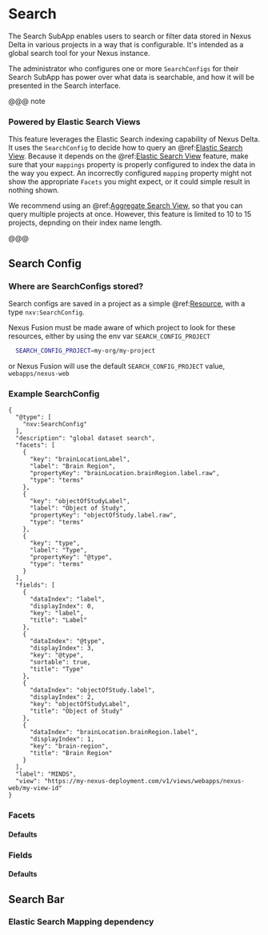 # Search

The Search SubApp enables users to search or filter data stored in Nexus Delta in various projects in a way that is configurable. It's intended as a global search tool for your Nexus instance.

The administrator who configures one or more `SearchConfigs` for their Search SubApp has power over what data is searchable, and how it will be presented in the Search interface.

@@@ note

### Powered by Elastic Search Views

This feature leverages the Elastic Search indexing capability of Nexus Delta. It uses the `SearchConfig` to decide how to query an @ref:[Elastic Search View](../delta/api/current/views/elasticsearch-view-api.md). Because it depends on the @ref:[Elastic Search View](../delta/api/current/views/elasticsearch-view-api.md) feature, make sure that your `mappings` property is properly configured to index the data in the way you expect. An incorrectly configured `mapping` property might not show the appropriate `Facets` you might expect, or it could simple result in nothing shown.

We recommend using an @ref:[Aggregate Search View](../delta/api/current/views/aggregated-es-view-api.md), so that you can query multiple projects at once. However, this feature is limited to 10 to 15 projects, depnding on their index name length.

@@@

## Search Config

### Where are SearchConfigs stored?

Search configs are saved in a project as a simple @ref:[Resource](../delta/api/current/kg-resources-api.md), with a type `nxv:SearchConfig`.

Nexus Fusion must be made aware of which project to look for these resources, either by using the env var `SEARCH_CONFIG_PROJECT`

```bash
  SEARCH_CONFIG_PROJECT=my-org/my-project
```

or Nexus Fusion will use the default `SEARCH_CONFIG_PROJECT` value, `webapps/nexus-web`

### Example SearchConfig

```
{
  "@type": [
    "nxv:SearchConfig"
  ],
  "description": "global dataset search",
  "facets": [
    {
      "key": "brainLocationLabel",
      "label": "Brain Region",
      "propertyKey": "brainLocation.brainRegion.label.raw",
      "type": "terms"
    },
    {
      "key": "objectOfStudyLabel",
      "label": "Object of Study",
      "propertyKey": "objectOfStudy.label.raw",
      "type": "terms"
    },
    {
      "key": "type",
      "label": "Type",
      "propertyKey": "@type",
      "type": "terms"
    }
  ],
  "fields": [
    {
      "dataIndex": "label",
      "displayIndex": 0,
      "key": "label",
      "title": "Label"
    },
    {
      "dataIndex": "@type",
      "displayIndex": 3,
      "key": "@type",
      "sortable": true,
      "title": "Type"
    },
    {
      "dataIndex": "objectOfStudy.label",
      "displayIndex": 2,
      "key": "objectOfStudyLabel",
      "title": "Object of Study"
    },
    {
      "dataIndex": "brainLocation.brainRegion.label",
      "displayIndex": 1,
      "key": "brain-region",
      "title": "Brain Region"
    }
  ],
  "label": "MINDS",
  "view": "https://my-nexus-deployment.com/v1/views/webapps/nexus-web/my-view-id"
}
```

### Facets

#### Defaults

### Fields

#### Defaults

## Search Bar

### Elastic Search Mapping dependency
